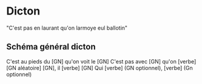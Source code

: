 # Dicton

"C'est pas en laurant qu'on larmoye eul ballotin"

## Schéma général dicton

C'est au pieds du [GN] qu'on voit le [GN]
C'est pas avec [GN] qu'on [verbe] [GN aléatoire]
[GN], il [verbe] [GN] 
Qui [verbe] (GN optionnel), [verbe] (Gn optionnel)

